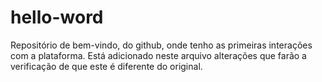 # hello-word
Repositório de bem-vindo, do github, onde tenho as primeiras interações com a plataforma.
Está adicionado neste arquivo alterações que farão a verificação de que este é diferente do original.
